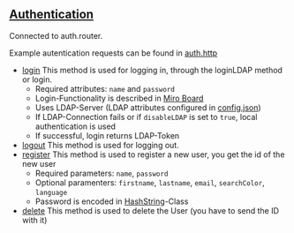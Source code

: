 
## [Authentication](https://github.com/PBL-Pick-By-Light/BE-Backend/blob/development/src/controllers/auth.controller.ts)
Connected to auth.router.

Example autentication requests can be found in [auth.http](https://github.com/PBL-Pick-By-Light/BE-Backend/blob/development/src/tests/http/auth.http)

- [login](Login)
This method is used for logging in, through the loginLDAP method or login.
    * Required attributes: `name` and `password`
    * Login-Functionality is described in [Miro Board](https://miro.com/app/board/uXjVOcHLzeA=/)
    * Uses LDAP-Server (LDAP attributes configured in [config.json](https://github.com/PBL-Pick-By-Light/BE-Backend/blob/development/src/config/config.json))
    * If LDAP-Connection fails or if `disableLDAP` is set to `true`, local authentication is used
    * If successful, login returns LDAP-Token
- [logout](Logout)
This method is used for logging out.
- [register](Register)
This method is used to register a new user, you get the id of the new user
    * Required parameters: `name`, `password`
    * Optional paramenters: `firstname`, `lastname`, `email`, `searchColor`, `language`
    * Password is encoded in [HashString](https://github.com/PBL-Pick-By-Light/BE-Backend/blob/development/src/modules/auth/auth.module.ts)-Class
- [delete](Delete)
This method is used to delete the User (you have to send the ID with it) 
